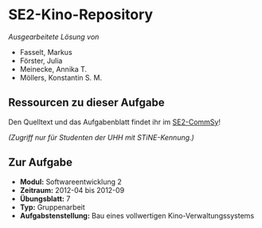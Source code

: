 SE2-Kino-Repository
===================
_Ausgearbeitete Lösung von_
* Fasselt, Markus
* Förster, Julia
* Meinecke, Annika T.
* Möllers, Konstantin S. M.

Ressourcen zu dieser Aufgabe
----------------------------
Den Quelltext und das Aufgabenblatt findet ihr im [SE2-CommSy](https://www.mincommsy.uni-hamburg.de/commsy.php?cid=3261685&mod=material&fct=detail&iid=3432670)!

_(Zugriff nur für Studenten der UHH mit STiNE-Kennung.)_

Zur Aufgabe
-----------
+ **Modul:** Softwareentwicklung 2
+ **Zeitraum:** 2012-04 bis 2012-09
+ **Übungsblatt:** 7
+ **Typ:** Gruppenarbeit
+ **Aufgabstenstellung:** Bau eines vollwertigen Kino-Verwaltungssystems
